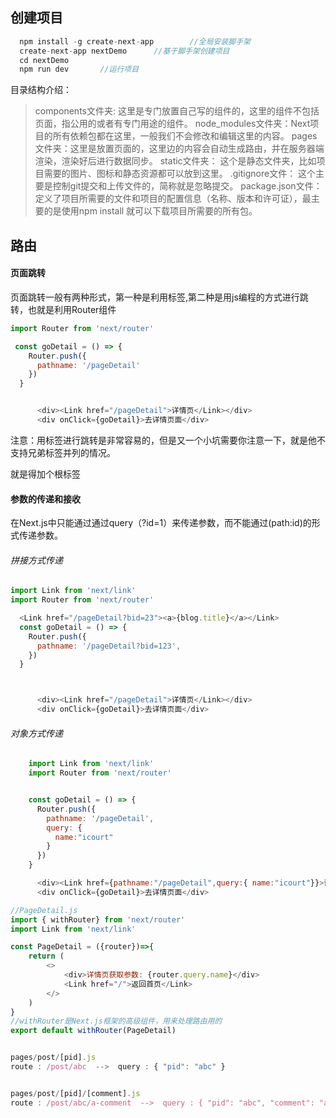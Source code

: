 
## 创建项目

```js
  npm install -g create-next-app		//全局安装脚手架
  create-next-app nextDemo		//基于脚手架创建项目
  cd nextDemo
  npm run dev		//运行项目
```


目录结构介绍：
> components文件夹: 这里是专门放置自己写的组件的，这里的组件不包括页面，指公用的或者有专门用途的组件。
> node_modules文件夹：Next项目的所有依赖包都在这里，一般我们不会修改和编辑这里的内容。
> pages文件夹：这里是放置页面的，这里边的内容会自动生成路由，并在服务器端渲染，渲染好后进行数据同步。
> static文件夹： 这个是静态文件夹，比如项目需要的图片、图标和静态资源都可以放到这里。
> .gitignore文件： 这个主要是控制git提交和上传文件的，简称就是忽略提交。
> package.json文件：定义了项目所需要的文件和项目的配置信息（名称、版本和许可证），最主要的是使用npm install 就可以下载项目所需要的所有包。


## 路由

#### 页面跳转

页面跳转一般有两种形式，第一种是利用标签<Link>,第二种是用js编程的方式进行跳转，也就是利用Router组件
```js
import Router from 'next/router'

 const goDetail = () => {
    Router.push({
      pathname: '/pageDetail'
    })
  }


      <div><Link href="/pageDetail">详情页</Link></div>
      <div onClick={goDetail}>去详情页面</div>
```


注意：用<Link>标签进行跳转是非常容易的，但是又一个小坑需要你注意一下，就是他不支持兄弟标签并列的情况。

就是得加个根标签


#### 参数的传递和接收

在Next.js中只能通过通过query（?id=1）来传递参数，而不能通过(path:id)的形式传递参数。

###### 拼接方式传递
```js
import Link from 'next/link'
import Router from 'next/router'

  <Link href="/pageDetail?bid=23"><a>{blog.title}</a></Link>
  const goDetail = () => {
    Router.push({
      pathname: '/pageDetail?bid=123',
    })
  }



      <div><Link href="/pageDetail">详情页</Link></div>
      <div onClick={goDetail}>去详情页面</div>
```
###### 对象方式传递

```js
    import Link from 'next/link'
    import Router from 'next/router'


    const goDetail = () => {
      Router.push({
        pathname: '/pageDetail',
        query: {
          name:"icourt"
        }
      })
    }

      <div><Link href={pathname:"/pageDetail",query:{ name:"icourt"}}>详情页</Link></div>
      <div onClick={goDetail}>去详情页面</div>
```



```js
//PageDetail.js
import { withRouter} from 'next/router'
import Link from 'next/link'

const PageDetail = ({router})=>{
    return (
        <>
            <div>详情页获取参数: {router.query.name}</div>
            <Link href="/">返回首页</Link>
        </>
    )
}
//withRouter是Next.js框架的高级组件，用来处理路由用的
export default withRouter(PageDetail)

```


<!-- 动态路由 -->
```js

pages/post/[pid].js
route : /post/abc  -->  query : { "pid": "abc" }


pages/post/[pid]/[comment].js
route : /post/abc/a-comment  -->  query : { "pid": "abc", "comment": "a-comment" }

```



